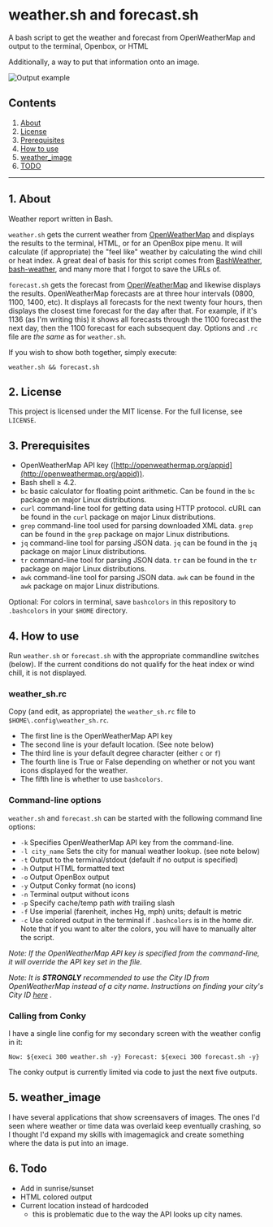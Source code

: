 # weather.sh and forecast.sh

A bash script to get the weather and forecast from OpenWeatherMap and output 
to the terminal, Openbox, or HTML 

Additionally, a way to put that information onto an image.

![Output example](https://raw.githubusercontent.com/uriel1998/weather.sh/master/example_output.png "Example output")

## Contents
 1. [About](#1-about)
 2. [License](#2-license)
 3. [Prerequisites](#3-prerequisites)
 4. [How to use](#4-how-to-use)
 5. [weather_image](#5-weather_image)
 6. [TODO](#5-todo)

***

## 1. About

Weather report written in Bash.

`weather.sh` gets the current weather from 
[OpenWeatherMap](http://openweathermap.org/) and displays the 
results to the terminal, HTML, or for an OpenBox pipe menu. It will 
calculate (if appropriate) the "feel like" weather by calculating the
wind chill or heat index. A great deal of basis for this script comes 
from [BashWeather](https://github.com/jdotjdot/BashWeather),
[bash-weather](https://github.com/szantaii/bash-weather),
and many more that I forgot to save the URLs of.

`forecast.sh` gets the forecast from [OpenWeatherMap](http://openweathermap.org/) 
and likewise displays the results. OpenWeatherMap forecasts are at three hour 
intervals (0800, 1100, 1400, etc). It displays all forecasts for the next 
twenty four hours, then displays the closest time forecast for the day after 
that. For example, if it's 1136 (as I'm writing this) it shows all forecasts 
through the 1100 forecast the next day, then the 1100 forecast for each 
subsequent day. Options and `.rc` file are *the same* as for `weather.sh`.

If you wish to show both together, simply execute:

`weather.sh && forecast.sh` 

## 2. License

This project is licensed under the MIT license. For the full license, see `LICENSE`.

## 3. Prerequisites

 * OpenWeatherMap API key ([http://openweathermap.org/appid](http://openweathermap.org/appid)).
 * Bash shell ≥ 4.2.
 * `bc` basic calculator for floating point arithmetic. Can be found in the 
 `bc` package on major Linux distributions.
 * `curl` command-line tool for getting data using HTTP protocol. cURL can be 
 found in the `curl` package on major Linux distributions.
 * `grep` command-line tool used for parsing downloaded XML data. `grep` can 
 be found in the `grep` package on major Linux distributions.
 * `jq` command-line tool for parsing JSON data. `jq` can be found in the `jq` 
 package on major Linux distributions.
 * `tr` command-line tool for parsing JSON data. `tr` can be found in the `tr` 
 package on major Linux distributions.
 * `awk` command-line tool for parsing JSON data. `awk` can be found in the 
 `awk` package on major Linux distributions. 

Optional: For colors in terminal, save `bashcolors` in this repository to 
`.bashcolors` in your `$HOME` directory.

## 4. How to use

Run `weather.sh` or `forecast.sh` with the appropriate commandline switches 
(below). If  the current conditions do not qualify for the heat index or wind 
chill, it is not displayed.

### weather_sh.rc

Copy (and edit, as appropriate) the `weather_sh.rc` file to `$HOME\.config\weather_sh.rc`.   
* The first line is the OpenWeatherMap API key  
* The second line is your default location. (See note below)  
* The third line is your default degree character (either `c` or `f`)  
* The fourth line is True or False depending on whether or not you want icons displayed for the weather.
* The fifth line is whether to use `bashcolors`.

### Command-line options

`weather.sh` and `forecast.sh` can be started with the following command line 
options:

 * `-k` Specifies OpenWeatherMap API key from the command-line.
 * `-l city_name` Sets the city for manual weather lookup. (see note below)
 * `-t` Output to the terminal/stdout (default if no output is specified)
 * `-h` Output HTML formatted text
 * `-o` Output OpenBox output
 * `-y` Output Conky format (no icons)
 * `-n` Terminal output without icons
 * `-p` Specify cache/temp path *with* trailing slash
 * `-f` Use imperial (farenheit, inches Hg, mph) units; default is metric
 * `-c` Use colored output in the terminal if `.bashcolors` is in the home 
 dir. Note that if you want to alter the colors, you will have to manually
 alter the script.
 
_Note: If the OpenWeatherMap API key is specified from the command-line, it 
will override the API key set in the file._

_Note: It is **STRONGLY** recommended to use the City ID from OpenWeatherMap 
instead of a city name. Instructions on finding your city's City ID 
[here](https://www.dmopress.com/openweathermap-howto/) ._


### Calling from Conky

I have a single line config for my secondary screen with the weather config 
in it:

`Now: ${execi 300 weather.sh -y} Forecast: ${execi 300 forecast.sh -y}`

The conky output is currently limited via code to just the next five outputs.

## 5. weather_image

I have several applications that show screensavers of images. The ones I'd seen 
where weather or time data was overlaid keep eventually crashing, so I thought 
I'd expand my skills with imagemagick and create something where the data is 
put into an image.  

## 6. Todo

 * Add in sunrise/sunset
 * HTML colored output
 * Current location instead of hardcoded 
    - this is problematic due to the way the API looks up city names.
